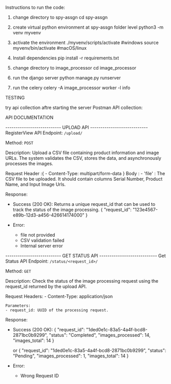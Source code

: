 Instructions to run the code:

1) change directory to spy-assgn
    cd spy-assgn

2) create virtual python environment at spy-assgn folder level
    python3 -m venv myvenv

3) activate the environment
    ./myvenv/scripts/activate   #windows
    source myvenv/bin/activate  #macOS/linux

4) Install dependencies
    pip install -r requirements.txt

5) change directory to image_processor
    cd image_processor

6) run the django server
    python manage.py runserver

7) run the celery 
    celery -A image_processor worker -l info

TESTING

try api collection aftre starting the server
Postman API collection: 


API DOCUMENTATION

--------------------------- UPLOAD API ----------------------------
RegisterView API
Endpoint: `/upload/`

Method: `POST`

Description: Upload a CSV file containing product information and image URLs. The system validates the CSV, stores the data, and asynchronously processes the images.

Request
Header :{
    - Content-Type: multipart/form-data
}
Body :
    - 'file' : The CSV file to be uploaded. It should contain columns Serial Number, Product Name, and Input Image Urls.


Response:
- Success (200 OK): Returns a unique request_id that can be used to track the status of the image processing.
{
  "request_id": "123e4567-e89b-12d3-a456-426614174000"
}

- Error:
    - file not provided
    - CSV validation failed
    - Internal server error

--------------------------- GET STATUS API ----------------------------
Get Status API
Endpoint: `/status/<request_id>/`

Method: `GET`

Description: Check the status of the image processing request using the request_id returned by the upload API.

Request
    Headers:
    - Content-Type: application/json
    
    Parameters:
    - request_id: UUID of the processing request.


Response:
- Success (200 OK):
    {
    "request_id": "1ded0e1c-83a5-4a4f-bcd8-2871bc0b9299",
    "status": "Completed",
    "images_processed": 14,
    "images_total": 14
    }

    or 
    {
    "request_id": "1ded0e1c-83a5-4a4f-bcd8-2871bc0b9299",
    "status": "Pending",
    "images_processed": 1,
    "images_total": 14
    }

- Error:
    - Wrong Request ID
